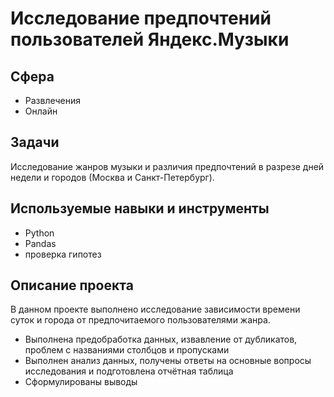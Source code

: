 # Исследование предпочтений пользователей Яндекс.Музыки
## Сфера
- Развлечения
- Онлайн
## Задачи
Исследование жанров музыки и различия предпочтений в разрезе дней недели и городов (Москва и Санкт-Петербург).

## Используемые навыки и инструменты
- Python
- Pandas
- проверка гипотез
## Описание проекта
В данном проекте выполнено исследование зависимости времени суток и города от предпочитаемого пользователями жанра.

- Выполнена предобработка данных, извавление от дубликатов, проблем с названиями столбцов и пропусками
- Выполнен анализ данных, получены ответы на основные вопросы исследования и подготовлена отчётная таблица
- Сформулированы выводы
